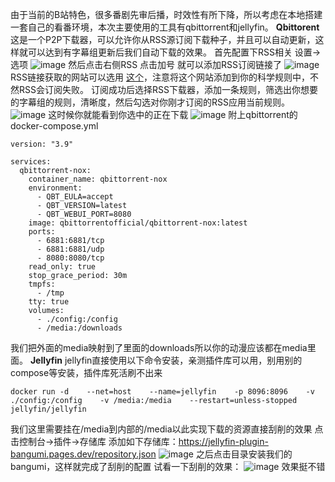 由于当前的B站特色，很多番剧先审后播，时效性有所下降，所以考虑在本地搭建一套自己的看番环境，本次主要使用的工具有qbittorrent和jellyfin。
**Qbittorent**
这是一个P2P下载器，可以允许你从RSS源订阅下载种子，并且可以自动更新，这样就可以达到有字幕组更新后我们自动下载的效果。
首先配置下RSS相关 设置->选项
![image](https://github.com/bznsix/bznsix.github.io/assets/38829902/e91db5b4-5024-4cfc-bb96-be0bff9acf2f)
然后点击右侧RSS 点击加号 就可以添加RSS订阅链接了
![image](https://github.com/bznsix/bznsix.github.io/assets/38829902/e5ffd5e5-bf56-4bf0-9c7e-a231de95e40f)
RSS链接获取的网站可以选用 [这个](https://share.acgnx.se/)，注意将这个网站添加到你的科学规则中，不然RSS会订阅失败。
订阅成功后选择RSS下载器，添加一条规则，筛选出你想要的字幕组的规则，清晰度，然后勾选对你刚才订阅的RSS应用当前规则。
![image](https://github.com/bznsix/bznsix.github.io/assets/38829902/d4d17466-123f-4485-a0e3-3737a5d2ab0d)
这时候你就能看到你选中的正在下载
![image](https://github.com/bznsix/bznsix.github.io/assets/38829902/f31bd4c7-d8a8-4e25-b6c4-30f47b3f4bf4)
附上qbittorrent的docker-compose.yml
```
version: "3.9"

services:
  qbittorrent-nox:
    container_name: qbittorrent-nox
    environment:
      - QBT_EULA=accept
      - QBT_VERSION=latest
      - QBT_WEBUI_PORT=8080
    image: qbittorrentofficial/qbittorrent-nox:latest
    ports:
      - 6881:6881/tcp
      - 6881:6881/udp
      - 8080:8080/tcp
    read_only: true
    stop_grace_period: 30m
    tmpfs:
      - /tmp
    tty: true
    volumes:
      - ./config:/config
      - /media:/downloads
```
我们把外面的media映射到了里面的downloads所以你的动漫应该都在media里面。
**Jellyfin**
jellyfin直接使用以下命令安装，亲测插件库可以用，别用别的compose等安装，插件库死活刷不出来
```
docker run -d    --net=host    --name=jellyfin    -p 8096:8096    -v ./config:/config    -v /media:/media    --restart=unless-stopped    jellyfin/jellyfin
```
我们这里需要挂在/media到内部的/media以此实现下载的资源直接刮削的效果
点击控制台->插件->存储库 添加如下存储库：https://jellyfin-plugin-bangumi.pages.dev/repository.json
![image](https://github.com/bznsix/bznsix.github.io/assets/38829902/71def993-542c-481d-9e45-606cc8b74ab9)
之后点击目录安装我们的bangumi，这样就完成了刮削的配置
试看一下刮削的效果：
![image](https://github.com/bznsix/bznsix.github.io/assets/38829902/a913bf95-b69c-4db8-812d-5ab1e6d5afc6)
效果挺不错




